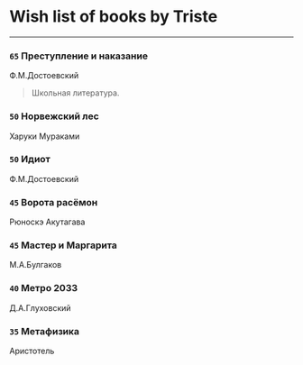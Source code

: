 # Wish list of books by Triste
---

### `65` Преступление и наказание
Ф.М.Достоевский
> Школьная литература.

### `50` Норвежский лес
Харуки Мураками

### `50` Идиот
Ф.М.Достоевский

### `45` Ворота расёмон
Рюноскэ Акутагава

### `45` Мастер и Маргарита
М.А.Булгаков

### `40` Метро 2033
Д.А.Глуховский

### `35` Метафизика
Аристотель

